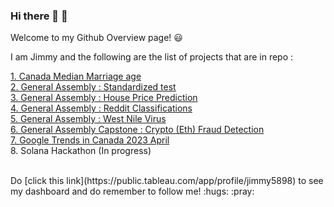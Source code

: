 ### Hi there 👋 :man:
Welcome to my Github Overview page! :smiley:

I am Jimmy and the following are the list of projects that are in repo :

[1. Canada Median Marriage age](https://github.com/Jimmy-Sudoku/Canada-median-marriage-age)
<br>
[2. General Assembly : Standardized test](https://github.com/Jimmy-Sudoku/General-Assembly-Projects/tree/main/01_Project%2001-Standardized%20test)
<br>
[3. General Assembly : House Price Prediction](https://github.com/Jimmy-Sudoku/General-Assembly-Projects/tree/main/02_Project%2002-House%20Price%20Prediction)
<br>
[4. General Assembly : Reddit Classifications](https://github.com/Jimmy-Sudoku/General-Assembly-Projects/tree/main/03_Project%2003-Reddit%20Classifications)
<br>
[5. General Assembly : West Nile Virus](https://github.com/Jimmy-Sudoku/General-Assembly-Projects/tree/main/04-Project%2004-West%20Nile%20Virus)
<br>
[6. General Assembly Capstone : Crypto (Eth) Fraud Detection](https://github.com/Jimmy-Sudoku/General-Assembly-Projects/tree/main/05%20Capstone%20Project%20-%20Crypto%20Fraud%20Detection)
<br>
[7. Google Trends in Canada 2023 April](https://github.com/Jimmy-Sudoku/Canada-Google-Trend-Dashboard-April-2023)
<br>
8. Solana Hackathon (In progress)

<br>
Do [click this link](https://public.tableau.com/app/profile/jimmy5898) to see my dashboard and do remember to follow me! :hugs: :pray:
<!--
**Jimmy-Sudoku/Jimmy-Sudoku** is a ✨ _special_ ✨ repository because its `README.md` (this file) appears on your GitHub profile.

Here are some ideas to get you started:

- 🔭 I’m currently working on ...
- 🌱 I’m currently learning ...
- 👯 I’m looking to collaborate on ...
- 🤔 I’m looking for help with ...
- 💬 Ask me about ...
- 📫 How to reach me: ...
- 😄 Pronouns: ...
- ⚡ Fun fact: ...
-->

